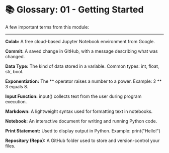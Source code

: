 # 📚 Glossary: 01 - Getting Started

A few important terms from this module:

---

**Colab:**
A free cloud-based Jupyter Notebook environment from Google.

**Commit:**
A saved change in GitHub, with a message describing what was changed.

**Data Type:**
The kind of data stored in a variable. Common types: int, float, str, bool.

**Exponentiation:**
The ** operator raises a number to a power. Example: 2 ** 3 equals 8.

**Input Function:**
input() collects text from the user during program execution.

**Markdown:**
A lightweight syntax used for formatting text in notebooks.

**Notebook:**
An interactive document for writing and running Python code.

**Print Statement:**
Used to display output in Python. Example: print("Hello!")

**Repository (Repo):**
A GitHub folder used to store and version-control your files.